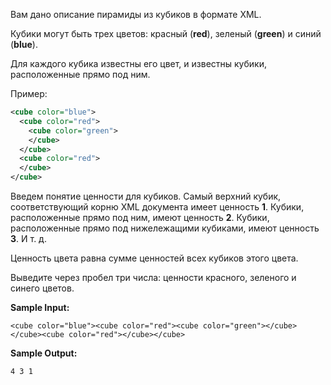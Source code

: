 Вам дано описание пирамиды из кубиков в формате XML.

Кубики могут быть трех цветов: красный (**red**), зеленый (**green**) и синий (**blue**).

Для каждого кубика известны его цвет, и известны кубики, расположенные прямо под ним.

Пример:

```xml
<cube color="blue">
  <cube color="red">
    <cube color="green">
    </cube>
  </cube>
  <cube color="red">
  </cube>
</cube>
```

Введем понятие ценности для кубиков. Самый верхний кубик, соответствующий корню XML документа имеет ценность **1**. Кубики, расположенные прямо под ним, имеют ценность **2**. Кубики, расположенные прямо под нижележащими кубиками, имеют ценность **3**. И т. д.

Ценность цвета равна сумме ценностей всех кубиков этого цвета.

Выведите через пробел три числа: ценности красного, зеленого и синего цветов.

**Sample Input:**
```commandline
<cube color="blue"><cube color="red"><cube color="green"></cube></cube><cube color="red"></cube></cube>
```

**Sample Output:**

```commandline
4 3 1
```

